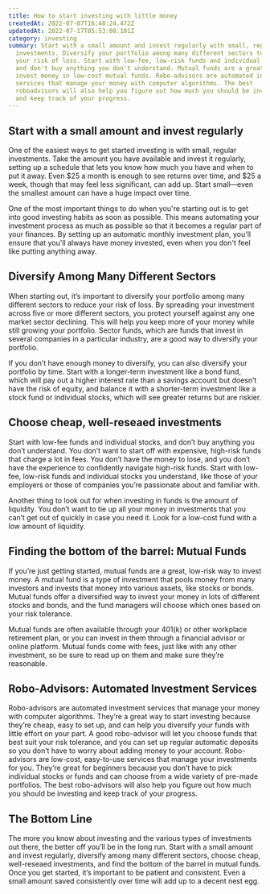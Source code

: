 ```yaml
---
title: How to start investing with little money
createdAt: 2022-07-07T16:48:24.472Z
updatedAt: 2022-07-17T05:53:08.101Z
category: investing
summary: Start with a small amount and invest regularly with small, regular
  investments. Diversify your portfolio among many different sectors to reduce
  your risk of loss. Start with low-fee, low-risk funds and individual stocks,
  and don't buy anything you don't understand. Mutual funds are a great way to
  invest money in low-cost mutual funds. Robo-advisors are automated investment
  services that manage your money with computer algorithms. The best
  roboadvisors will also help you figure out how much you should be investing
  and keep track of your progress.
---
```


## Start with a small amount and invest regularly

One of the easiest ways to get started investing is with small, regular investments. Take the amount you have available and invest it regularly, setting up a schedule that lets you know how much you have and when to put it away. Even $25 a month is enough to see returns over time, and $25 a week, though that may feel less significant, can add up. Start small—even the smallest amount can have a huge impact over time.

One of the most important things to do when you're starting out is to get into good investing habits as soon as possible. This means automating your investment process as much as possible so that it becomes a regular part of your finances. By setting up an automatic monthly investment plan, you'll ensure that you'll always have money invested, even when you don't feel like putting anything away.

## Diversify Among Many Different Sectors

When starting out, it’s important to diversify your portfolio among many different sectors to reduce your risk of loss. By spreading your investment across five or more different sectors, you protect yourself against any one market sector declining. This will help you keep more of your money while still growing your portfolio. Sector funds, which are funds that invest in several companies in a particular industry, are a good way to diversify your portfolio.

If you don’t have enough money to diversify, you can also diversify your portfolio by time. Start with a longer-term investment like a bond fund, which will pay out a higher interest rate than a savings account but doesn’t have the risk of equity, and balance it with a shorter-term investment like a stock fund or individual stocks, which will see greater returns but are riskier.

## Choose cheap, well-reseaed investments

Start with low-fee funds and individual stocks, and don’t buy anything you don’t understand. You don’t want to start off with expensive, high-risk funds that charge a lot in fees. You don’t have the money to lose, and you don’t have the experience to confidently navigate high-risk funds. Start with low-fee, low-risk funds and individual stocks you understand, like those of your employers or those of companies you’re passionate about and familiar with.

Another thing to look out for when investing in funds is the amount of liquidity. You don’t want to tie up all your money in investments that you can’t get out of quickly in case you need it. Look for a low-cost fund with a low amount of liquidity.

## Finding the bottom of the barrel: Mutual Funds

If you’re just getting started, mutual funds are a great, low-risk way to invest money. A mutual fund is a type of investment that pools money from many investors and invests that money into various assets, like stocks or bonds. Mutual funds offer a diversified way to invest your money in lots of different stocks and bonds, and the fund managers will choose which ones based on your risk tolerance.

Mutual funds are often available through your 401(k) or other workplace retirement plan, or you can invest in them through a financial advisor or online platform. Mutual funds come with fees, just like with any other investment, so be sure to read up on them and make sure they’re reasonable.

## Robo-Advisors: Automated Investment Services

Robo-advisors are automated investment services that manage your money with computer algorithms. They’re a great way to start investing because they’re cheap, easy to set up, and can help you diversify your funds with little effort on your part. A good robo-advisor will let you choose funds that best suit your risk tolerance, and you can set up regular automatic deposits so you don’t have to worry about adding money to your account.
Robo-advisors are low-cost, easy-to-use services that manage your investments for you. They’re great for beginners because you don’t have to pick individual stocks or funds and can choose from a wide variety of pre-made portfolios. The best robo-advisors will also help you figure out how much you should be investing and keep track of your progress.

## The Bottom Line

The more you know about investing and the various types of investments out there, the better off you’ll be in the long run. Start with a small amount and invest regularly, diversify among many different sectors, choose cheap, well-reseaed investments, and find the bottom of the barrel in mutual funds. Once you get started, it’s important to be patient and consistent. Even a small amount saved consistently over time will add up to a decent nest egg.

